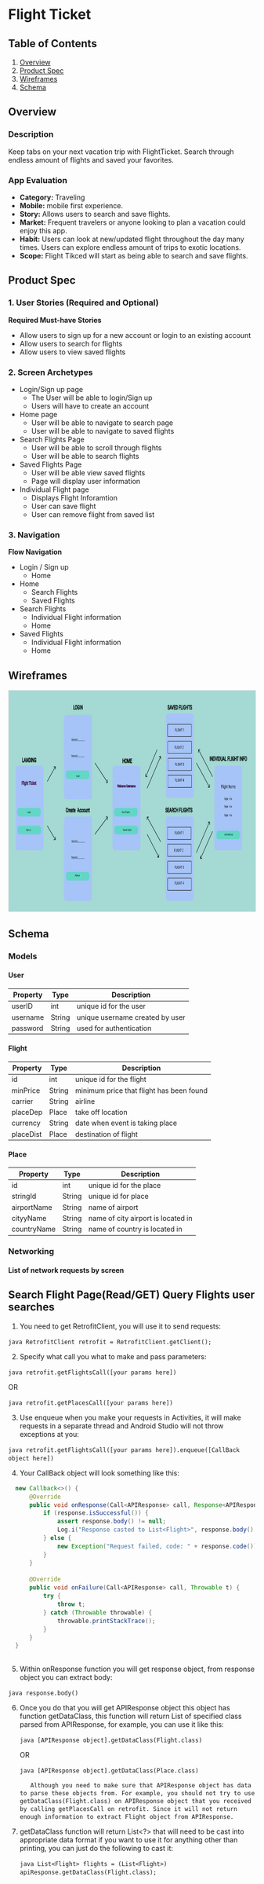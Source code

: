 # Flight Ticket

## Table of Contents
1. [Overview](#Overview)
1. [Product Spec](#Product-Spec)
1. [Wireframes](#Wireframes)
2. [Schema](#Schema)

## Overview

### Description
Keep tabs on your next vacation trip with FlightTicket. Search through endless amount of flights and saved your favorites.

### App Evaluation
- **Category:** Traveling 
- **Mobile:** mobile first experience.
- **Story:** Allows users to search and save flights.
- **Market:** Frequent travelers or anyone looking to plan a vacation could enjoy this app.
- **Habit:** Users can look at new/updated flight throughout the day many times. Users can explore endless amount of trips to exotic locations. 
- **Scope:** Flight Tikced will start as being able to search and save flights.
## Product Spec

### 1. User Stories (Required and Optional)

**Required Must-have Stories**
* Allow users to sign up for a new account or login to an existing account
* Allow users to search for flights
* Allow users to view saved flights


### 2. Screen Archetypes

* Login/Sign up page
   * The User will be able to login/Sign up
   * Users will have to create an account
* Home page
    * User will be able to navigate to search page
    * User will be able to navigate to saved flights
* Search Flights Page
   * User will be able to scroll through flights
   * User will be able to search flights
* Saved Flights Page
    * User will be able view saved flights
    * Page will display user information
* Individual Flight page
    * Displays Flight Inforamtion
    * User can save flight
    * User can remove flight from saved list
### 3. Navigation

**Flow Navigation**

* Login / Sign up 
   * Home
* Home
   * Search Flights
   * Saved Flights
* Search Flights 
   * Individual Flight information
   * Home
* Saved Flights 
   * Individual Flight information
   * Home


## Wireframes

<img style="border: 1px solid rgba(0, 0, 0, 0.1);" width="800" height="450" src="https://github.com/BorisMarin8004/FlightTicket/blob/update_readme/FlightTicketFigma.png?raw=true"/>



## Schema 

### Models
#### User

   | Property      | Type     | Description |
   | ------------- | -------- | ------------|
   | userID     | int   | unique id for the user  |
   | username       | String| unique username created by user |
   | password         | String     | used for authentication |
 

   
#### Flight

   | Property      | Type     | Description |
   | ------------- | -------- | ------------|
   | id      | int   | unique id for the flight |
   | minPrice        | String| minimum price that flight has been found |
   | carrier      | String  | airline  |
   | placeDep     | Place | take off location |
   | currency     | String | date when event is taking place|
   |placeDist| Place | destination of flight|
   
#### Place

   | Property      | Type     | Description |
   | ------------- | -------- | ------------|
   | id      | int   | unique id for the place|
   | stringId        | String| unique id for place |
   | airportName      | String  | name of airport |
   | cityyName     | String | name of city airport is located in |
   | countryName     | String | name of country is located in |
   
### Networking
#### List of network requests by screen

## Search Flight Page(Read/GET) Query Flights user searches

1. You need to get RetrofitClient, you will use it to send requests:

  ```java RetrofitClient retrofit = RetrofitClient.getClient();``` 

2. Specify what call you what to make and pass parameters:

  ```java retrofit.getFlightsCall([your params here])```
    
  OR
        
  ```java retrofit.getPlacesCall([your params here])```

3. Use enqueue when you make your requests in Activities, it will make requests in a separate thread and Android Studio will not throw exceptions at you:

  ```java retrofit.getFlightsCall([your params here]).enqueue([CallBack object here])```

4. Your CallBack object will look something like this:

```java
  new Callback<>() {
      @Override
      public void onResponse(Call<APIResponse> call, Response<APIResponse> response) {
          if (response.isSuccessful()) {
              assert response.body() != null;
              Log.i("Response casted to List<Flight>", response.body().getDataClass(Flight.class).toString());
          } else {
              new Exception("Request failed, code: " + response.code()).printStackTrace();
          }
      }

      @Override
      public void onFailure(Call<APIResponse> call, Throwable t) {
          try {
              throw t;
          } catch (Throwable throwable) {
              throwable.printStackTrace();
          }
      }
  }
  
  ```
        
5. Within onResponse function you will get response object, from response object you can extract body:

  ```java response.body()```

6. Once you do that you will get APIResponse object this object has function getDataClass, this function will return List of specified class parsed from APIResponse, for example, you can use it like this:

    ```java [APIResponse object].getDataClass(Flight.class)```
    
    OR
          
    ```java [APIResponse object].getDataClass(Place.class)```
    
          Although you need to make sure that APIResponse object has data to parse these objects from. For example, you should not try to use getDataClass(Flight.class) on APIResponse object that you received by calling getPlacesCall on retrofit. Since it will not return enough information to extract Flight object from APIResponse.
    
7. getDataClass function will return List<?> that will need to be cast into appropriate data format if you want to use it for anything other than printing, you can just do the following to cast it:

    ```java List<Flight> flights = (List<Flight>) apiResponse.getDataClass(Flight.class);```
